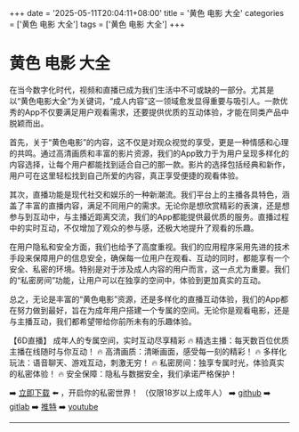 +++
date = '2025-05-11T20:04:11+08:00'
title = '黄色 电影 大全'
categories = ['黄色 电影 大全']
tags = ['黄色 电影 大全']
+++

# 黄色 电影 大全

在当今数字化时代，视频和直播已成为我们生活中不可或缺的一部分。尤其是以“黄色电影大全”为关键词，“成人内容”这一领域愈发显得重要与吸引人。一款优秀的App不仅要满足用户观看需求，还要提供优质的互动体验，才能在同类产品中脱颖而出。

首先，关于“黄色电影”的内容，这不仅是对观众视觉的享受，更是一种情感和心理的共鸣。通过高清画质和丰富的影片资源，我们的App致力于为用户呈现多样化的内容选择，让每个用户都能找到适合自己的那一款。影片的选择包括经典和新作，用户可在这里轻松找到自己所爱的内容，真正享受便捷的观看体验。

其次，直播功能是现代社交和娱乐的一种新潮流。我们平台上的主播各具特色，涵盖了丰富的直播内容，满足不同用户的需求。无论你是想欣赏精彩的表演，还是想参与到互动中，与主播近距离交流，我们的App都能提供最优质的服务。直播过程中的实时互动，不仅增加了观众的参与感，还极大地提升了观看的乐趣。

在用户隐私和安全方面，我们也给予了高度重视。我们的应用程序采用先进的技术手段来保障用户的信息安全，确保每一位用户在观看、互动的同时，都能享有一个安全、私密的环境。特别是对于涉及成人内容的用户而言，这一点尤为重要。我们的“私密房间”功能，让用户可以在独享的空间中，体验到更加真实的互动。

总之，无论是丰富的“黄色电影”资源，还是多样化的直播互动体验，我们的App都在努力做到最好，旨在为成年用户搭建一个专属的空间。无论你是观看电影，还是与主播互动，我们都希望带给你前所未有的乐趣体验。

【6D直播】
成年人的专属空间，实时互动尽享精彩
🔥 精选主播：每天数百位优质主播在线随时与你互动！
🔥 高清画质：清晰画面，感受每一刻的精彩！
🔥 多样化玩法：语音聊天、游戏互动，刺激无穷！
🔥 私密房间：独享专属时光，体验真实的私密体验！
🔥 安全保障：隐私与数据安全，我们承诺严格保护！

➡️ [立即下载](https://down123.s3.ap-east-1.amazonaws.com/index.html?channelCode=blog) ⬅️ ，开启你的私密世界！
（仅限18岁以上成年人）
➡️ [github](https://aldult-live.github.io/)
➡️ [gitlab](https://seo-09598d.gitlab.io/)
➡️ [推特](https://x.com/wegame33)
➡️ [youtube](https://www.youtube.com/@6Dlive)

---
